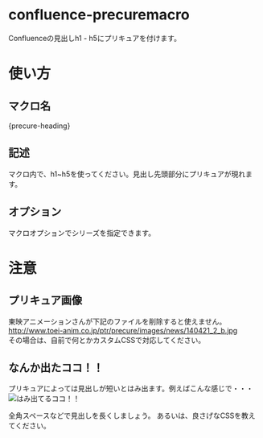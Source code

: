 confluence-precuremacro
=======================

Confluenceの見出しh1 - h5にプリキュアを付けます。

# 使い方
## マクロ名
{precure-heading}

## 記述
マクロ内で、h1~h5を使ってください。見出し先頭部分にプリキュアが現れます。

## オプション
マクロオプションでシリーズを指定できます。

# 注意
## プリキュア画像
東映アニメーションさんが下記のファイルを削除すると使えません。  
http://www.toei-anim.co.jp/ptr/precure/images/news/140421_2_b.jpg  
その場合は、自前で何とかカスタムCSSで対応してください。

## なんか出たココ！！
プリキュアによっては見出しが短いとはみ出ます。例えばこんな感じで・・・  
![はみ出てるココ！！](http://f.st-hatena.com/images/fotolife/t/tohokuaiki/20141217/20141217191600.png?1418811374)

全角スペースなどで見出しを長くしましょう。
あるいは、良さげなCSSを教えてください。

